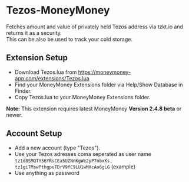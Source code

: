 # Tezos-MoneyMoney
Fetches amount and value of privately held Tezos address via tzkt.io and returns it as a security.  
This can be also be used to track your cold storage.

## Extension Setup
* Download Tezos.lua from https://moneymoney-app.com/extensions/Tezos.lua
* Find your MoneyMoney Extensions folder via Help/Show Database in Finder.
* Copy Tezos.lua to your MoneyMoney Extensions folder.

**Note:** This extension requires latest MoneyMoney **Version 2.4.8 beta** or newer.

## Account Setup

* Add a new account (type "Tezos").  
* Use your Tezos adresses coma seperated as user name
`tz1d8SMQTY56YRsCEa5UZNnKgWe2yP7obxKs, tz1gi7MswPthgpuTDrV9fC9LU1wMXcAo6gLG` (example)
* Use anything as password
